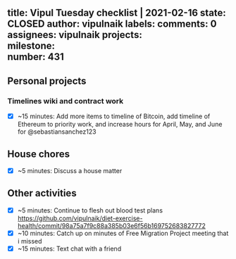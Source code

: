 title:	Vipul Tuesday checklist | 2021-02-16
state:	CLOSED
author:	vipulnaik
labels:	
comments:	0
assignees:	vipulnaik
projects:	
milestone:	
number:	431
--
## Personal projects

### Timelines wiki and contract work

- [x] ~15 minutes: Add more items to timeline of Bitcoin, add timeline of Ethereum to priority work, and increase hours for April, May, and June for @sebastiansanchez123

## House chores

- [x] ~5 minutes: Discuss a house matter

## Other activities

- [x] ~5 minutes: Continue to flesh out blood test plans https://github.com/vipulnaik/diet-exercise-health/commit/98a75a7f9c88a385b03e6f56b169752683827772
- [x] ~10 minutes: Catch up on minutes of Free Migration Project meeting that i missed 
- [x] ~15 minutes: Text chat with a friend 
